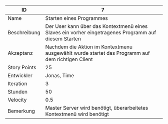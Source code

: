| ID         |7|
|------------|-|
|Name        |Starten eines Programmes|
|Beschreibung|Der User kann über das Kontextmenü eines Slaves ein vorher eingetragenes Programm auf diesem Starten|
|Akzeptanz   |Nachdem die Aktion im Kontextmenu ausgewählt wurde startet das Programm auf dem richtigen Client|
|Story Points|25|
|Entwickler  |Jonas, Time|
|Iteration   |3|
|Stunden     |50|
|Velocity    |0.5|
|Bemerkung   |Master Server wird benötigt, überarbeitetes Kontextmenü wird benötigt|
